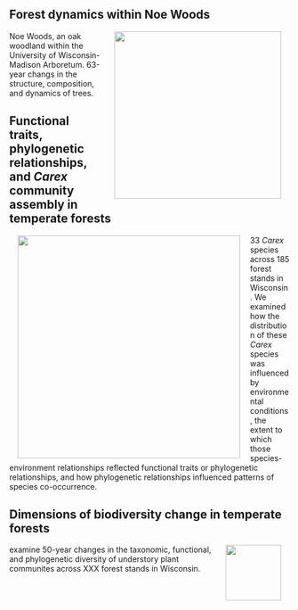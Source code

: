 
## Forest dynamics within Noe Woods

<img style="padding: 0 15px; float: right;" src="https://jaredjbeck.github.io/content/report_fig2.png" width="300" align="right">

Noe Woods, an oak woodland within the University of Wisconsin-Madison Arboretum. 63-year changs in the structure, composition, and dynamics of trees. 

## Functional traits, phylogenetic relationships, and *Carex* community assembly in temperate forests

<img style="padding: 0 15px; float: left;" src="https://jaredjbeck.github.io/content/carex_heatmap.png" width="400" align="left">

33 *Carex* species across 185 forest stands in Wisconsin. We examined how the distribution of these *Carex* species was influenced by environmental conditions, the extent to which those species-environment relationships reflected functional traits or phylogenetic relationships, and how phylogenetic relationships influenced patterns of species co-occurrence. 

## Dimensions of biodiversity change in temperate forests
<img style="padding: 0 15px; float: right;" src="https://jaredjbeck.github.io/content/PEL_logo.png" width="100" align="right">

examine 50-year changes in the taxonomic, functional, and phylogenetic diversity of understory plant communites across XXX forest stands in Wisconsin.
